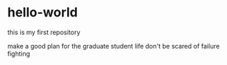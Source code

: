 # hello-world
this is my first repository

make a good plan for the graduate student life
don't be scared of failure
fighting
